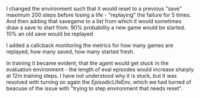 I changed the environment such that it would reset to a previous "save" maximum 200 steps before losing a life - "replaying" the failure for 5 times. And then adding that savegame to a list from which it would sometimes draw a save to start from.
90% probability a new game would be started. 10% an old save would be replayed

I added a callcback monitoring the metrics for how many games are replayed, how many saved, how many started fresh.

In training it became evident, that the agent would get stuck in the evaluation environment - the length of eval episodes would increase sharply  at 12m training steps.
I have not understood why it is stuck, but it was resolved with turning on again the EpisodicLifeEnv, which we had turned of beacuse of the issue with "trying to step environment that needs reset".
